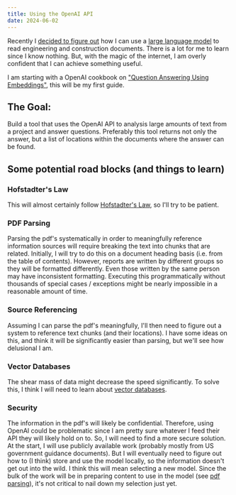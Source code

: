 ```yaml
---
title: Using the OpenAI API
date: 2024-06-02
---
```


Recently I [decided to figure out](using-a-llm-to-read-documents.md) how I can use a [large language model](https://en.wikipedia.org/wiki/Large_language_model) to read engineering and construction documents.
There is a lot for me to learn since I know nothing.
But, with the magic of the internet, I am overly confident that I can achieve something useful.

I am starting with a OpenAI cookbook on ["Question Answering Using Embeddings"](https://cookbook.openai.com/examples/question_answering_using_embeddings), this will be my first guide.

## The Goal:

Build a tool that uses the OpenAI API to analysis large amounts of text from a project and answer questions.
Preferably this tool returns not only the answer, but a list of locations within the documents where the answer can be found.

## Some potential road blocks (and things to learn)

### Hofstadter's Law

This will almost certainly follow [Hofstadter's Law](https://en.wikipedia.org/wiki/Hofstadter's_law), so I'll try to be patient.

### PDF Parsing

Parsing the pdf's systematically in order to meaningfully reference information sources will require breaking the text into chunks that are related.
Initially, I will try to do this on a document heading basis (i.e. from the table of contents).
However, reports are written by different groups so they will be formatted differently.
Even those written by the same person may have inconsistent formatting.
Executing this programmatically without thousands of special cases / exceptions might be nearly impossible in a reasonable amount of time.

### Source Referencing

Assuming I can parse the pdf's meaningfully, I'll then need to figure out a system to reference text chunks (and their locations).
I have some ideas on this, and think it will be significantly easier than parsing, but we'll see how delusional I am.

### Vector Databases

The shear mass of data might decrease the speed significantly.
To solve this, I think I will need to learn about [vector databases](https://en.wikipedia.org/wiki/Vector_database).

### Security

The information in the pdf's will likely be confidential.
Therefore, using OpenAI could be problematic since I am pretty sure whatever I feed their API they will likely hold on to.
So, I will need to find a more secure solution.
At the start, I will use publicly available work (probably mostly from US government guidance documents).
But I will eventually need to figure out how to (I think) store and use the model locally, so the information doesn't get out into the wild.
I think this will mean selecting a new model.
Since the bulk of the work will be in preparing content to use in the model (see [pdf parsing](#pdf-parsing)),
it's not critical to nail down my selection just yet.
